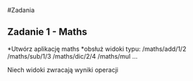 #Zadania 
## Zadanie 1 - Maths
*Utwórz aplikację maths
*obsłuż widoki typu:
    /maths/add/1/2
    /maths/sub/1/3
    /maths/dic/2/4
    /maths/mul ...

Niech widoki zwracają wyniki operacji 